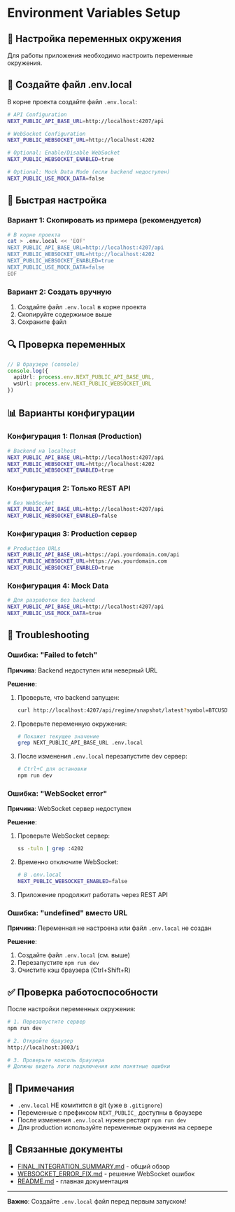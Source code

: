 # Environment Variables Setup

## 🔧 Настройка переменных окружения

Для работы приложения необходимо настроить переменные окружения.

## 📝 Создайте файл .env.local

В корне проекта создайте файл `.env.local`:

```bash
# API Configuration
NEXT_PUBLIC_API_BASE_URL=http://localhost:4207/api

# WebSocket Configuration  
NEXT_PUBLIC_WEBSOCKET_URL=http://localhost:4202

# Optional: Enable/Disable WebSocket
NEXT_PUBLIC_WEBSOCKET_ENABLED=true

# Optional: Mock Data Mode (если backend недоступен)
NEXT_PUBLIC_USE_MOCK_DATA=false
```

## 🚀 Быстрая настройка

### Вариант 1: Скопировать из примера (рекомендуется)

```bash
# В корне проекта
cat > .env.local << 'EOF'
NEXT_PUBLIC_API_BASE_URL=http://localhost:4207/api
NEXT_PUBLIC_WEBSOCKET_URL=http://localhost:4202
NEXT_PUBLIC_WEBSOCKET_ENABLED=true
NEXT_PUBLIC_USE_MOCK_DATA=false
EOF
```

### Вариант 2: Создать вручную

1. Создайте файл `.env.local` в корне проекта
2. Скопируйте содержимое выше
3. Сохраните файл

## 🔍 Проверка переменных

```typescript
// В браузере (console)
console.log({
  apiUrl: process.env.NEXT_PUBLIC_API_BASE_URL,
  wsUrl: process.env.NEXT_PUBLIC_WEBSOCKET_URL
})
```

## 📊 Варианты конфигурации

### Конфигурация 1: Полная (Production)

```bash
# Backend на localhost
NEXT_PUBLIC_API_BASE_URL=http://localhost:4207/api
NEXT_PUBLIC_WEBSOCKET_URL=http://localhost:4202
NEXT_PUBLIC_WEBSOCKET_ENABLED=true
```

### Конфигурация 2: Только REST API

```bash
# Без WebSocket
NEXT_PUBLIC_API_BASE_URL=http://localhost:4207/api
NEXT_PUBLIC_WEBSOCKET_ENABLED=false
```

### Конфигурация 3: Production сервер

```bash
# Production URLs
NEXT_PUBLIC_API_BASE_URL=https://api.yourdomain.com/api
NEXT_PUBLIC_WEBSOCKET_URL=https://ws.yourdomain.com
NEXT_PUBLIC_WEBSOCKET_ENABLED=true
```

### Конфигурация 4: Mock Data

```bash
# Для разработки без backend
NEXT_PUBLIC_API_BASE_URL=http://localhost:4207/api
NEXT_PUBLIC_USE_MOCK_DATA=true
```

## 🐛 Troubleshooting

### Ошибка: "Failed to fetch"

**Причина**: Backend недоступен или неверный URL

**Решение**:
1. Проверьте, что backend запущен:
   ```bash
   curl http://localhost:4207/api/regime/snapshot/latest?symbol=BTCUSDT&timeframe=1m
   ```

2. Проверьте переменную окружения:
   ```bash
   # Покажет текущее значение
   grep NEXT_PUBLIC_API_BASE_URL .env.local
   ```

3. После изменения `.env.local` перезапустите dev сервер:
   ```bash
   # Ctrl+C для остановки
   npm run dev
   ```

### Ошибка: "WebSocket error"

**Причина**: WebSocket сервер недоступен

**Решение**:
1. Проверьте WebSocket сервер:
   ```bash
   ss -tuln | grep :4202
   ```

2. Временно отключите WebSocket:
   ```bash
   # В .env.local
   NEXT_PUBLIC_WEBSOCKET_ENABLED=false
   ```

3. Приложение продолжит работать через REST API

### Ошибка: "undefined" вместо URL

**Причина**: Переменная не настроена или файл `.env.local` не создан

**Решение**:
1. Создайте файл `.env.local` (см. выше)
2. Перезапустите `npm run dev`
3. Очистите кэш браузера (Ctrl+Shift+R)

## ✅ Проверка работоспособности

После настройки переменных окружения:

```bash
# 1. Перезапустите сервер
npm run dev

# 2. Откройте браузер
http://localhost:3003/i

# 3. Проверьте консоль браузера
# Должны видеть логи подключения или понятные ошибки
```

## 📝 Примечания

- `.env.local` НЕ комитится в git (уже в `.gitignore`)
- Переменные с префиксом `NEXT_PUBLIC_` доступны в браузере
- После изменения `.env.local` нужен рестарт `npm run dev`
- Для production используйте переменные окружения на сервере

## 🔗 Связанные документы

- [FINAL_INTEGRATION_SUMMARY.md](./FINAL_INTEGRATION_SUMMARY.md) - общий обзор
- [WEBSOCKET_ERROR_FIX.md](./WEBSOCKET_ERROR_FIX.md) - решение WebSocket ошибок
- [README.md](./README.md) - главная документация

---

**Важно**: Создайте `.env.local` файл перед первым запуском!


